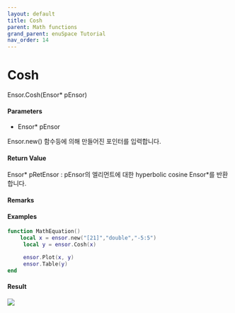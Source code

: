 ```yaml
---
layout: default
title: Cosh
parent: Math functions
grand_parent: enuSpace Tutorial
nav_order: 14
---
```


# Cosh

Ensor.Cosh\(Ensor\* pEnsor\)

#### Parameters

* Ensor\* pEnsor

Ensor.new\(\) 함수등에 의해 만들어진 포인터를 입력합니다.

#### Return Value

Ensor\* pRetEnsor : pEnsor의 엘리먼트에 대한 hyperbolic cosine Ensor\*를 반환합니다.

#### Remarks

#### Examples

```lua
function MathEquation()
    local x = ensor.new("[21]","double","-5:5")
     local y = ensor.Cosh(x)

     ensor.Plot(x, y)
     ensor.Table(y)
end
```

#### Result

![](/MathAPI/CoshResult.png)

